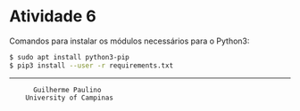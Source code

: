 
# Atividade 6


Comandos para instalar os módulos necessários para o Python3:

```sh
$ sudo apt install python3-pip
$ pip3 install --user -r requirements.txt
``` 

---

          Guilherme Paulino
        University of Campinas


